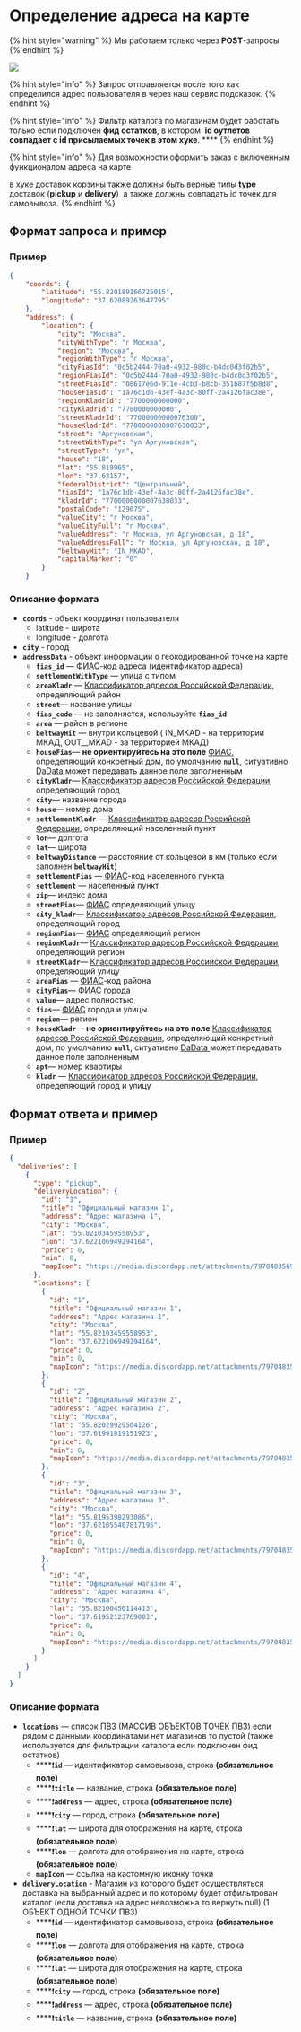 # Определение адреса на карте

{% hint style="warning" %}
Мы работаем только через **POST**-запросы
{% endhint %}

![](<../../.gitbook/assets/image (5).png>)

{% hint style="info" %}
Запрос отправляется после того как определился адрес пользователя в через наш сервис подсказок.
{% endhint %}

{% hint style="info" %}
Фильтр каталога по магазинам будет работать только если подключен **фид остатков**, в котором  **id оутлетов совпадает с id присылаемых точек в этом хуке**. ****&#x20;
{% endhint %}

{% hint style="info" %}
Для возможности оформить заказ с включенным функционалом адреса на карте&#x20;

в хуке доставок корзины также должны быть верные типы **type** доставок (**pickup** и **delivery**)  а также должны совпадать id точек для самовывоза.
{% endhint %}

## Формат запроса и пример

### Пример

```json
{
	"coords": {
		"latitude": "55.820189166725015",
		"longitude": "37.62089263647795"
	},
	"address": {
		"location": {
			"city": "Москва",
			"cityWithType": "г Москва",
			"region": "Москва",
			"regionWithType": "г Москва",
			"cityFiasId": "0c5b2444-70a0-4932-980c-b4dc0d3f02b5",
			"regionFiasId": "0c5b2444-70a0-4932-980c-b4dc0d3f02b5",
			"streetFiasId": "08617e6d-911e-4cb3-b8cb-351b87f5b8d8",
			"houseFiasId": "1a76c1db-43ef-4a3c-80ff-2a4126fac38e",
			"regionKladrId": "7700000000000",
			"cityKladrId": "7700000000000",
			"streetKladrId": "77000000000076300",
			"houseKladrId": "7700000000007630033",
			"street": "Аргуновская",
			"streetWithType": "ул Аргуновская",
			"streetType": "ул",
			"house": "18",
			"lat": "55.819965",
			"lon": "37.62157",
			"federalDistrict": "Центральный",
			"fiasId": "1a76c1db-43ef-4a3c-80ff-2a4126fac38e",
			"kladrId": "7700000000007630033",
			"postalCode": "129075",
			"valueCity": "г Москва",
			"valueCityFull": "г Москва",
			"valueAddress": "г Москва, ул Аргуновская, д 18",
			"valueAddressFull": "г Москва, ул Аргуновская, д 18",
			"beltwayHit": "IN_MKAD",
			"capitalMarker": "0"
		}
	}
```

### Описание формата

* **`coords`** - объект координат пользователя
  * latitude - широта
  * longitude - долгота
* **`city`** - город
* **`addressData`** - объект информации о геокодированной точке на карте
  * **`fias_id`** — [ФИАС](https://www.alta.ru/fias)-код адреса (идентификатор адреса)
  * **`settlementWithType`** — улица с типом
  * **`areaKladr`** — [Классификатор адресов Российской Федерации](https://www.alta.ru/fias/), определяющий район
  * **`street`**— название улицы
  * **`fias_code`** — не заполняется, используйте **`fias_id`**
  * **`area`** — район в регионе
  * **`beltwayHit`** — внутри кольцевой ( IN_MKAD - на территории МКАД, OUT\__MKAD - за территорией МКАД)
  * **`houseFias`**— **не ориентируйтесь на это поле** [ФИАС](https://www.alta.ru/fias), определяющий конкретный дом, по умолчанию **`null`**, ситуативно [DaData ](https://dadata.ru/)может передавать данное поле заполненным
  * **`cityKladr`**— [Классификатор адресов Российской Федерации](https://www.alta.ru/fias/), определяющий город
  * **`city`**— название города
  * **`house`**— номер дома
  * **`settlementKladr`** — [Классификатор адресов Российской Федерации](https://www.alta.ru/fias/), определяющий населенный пункт
  * **`lon`**— долгота
  * **`lat`**— широта&#x20;
  * **`beltwayDistance`** — расстояние от кольцевой в км (только если заполнен **`beltwayHit`**)
  * **`settlementFias`** — [ФИАС](https://www.alta.ru/fias)-код населенного пункта
  * **`settlement`** — населенный пункт
  * **`zip`**— индекс дома
  * **`streetFias`**— [ФИАС](https://www.alta.ru/fias) определяющий улицу
  * **`city_kladr`**— [Классификатор адресов Российской Федерации](https://www.alta.ru/fias/), определяющий город
  * **`regionFias`**— [ФИАС](https://www.alta.ru/fias) определяющий регион
  * **`regionKladr`**— [Классификатор адресов Российской Федерации](https://www.alta.ru/fias/), определяющий регион
  * **`streetKladr`**— [Классификатор адресов Российской Федерации](https://www.alta.ru/fias/), определяющий  улицу
  * **`areaFias`** — [ФИАС](https://www.alta.ru/fias)-код района
  * **`cityFias`**— [ФИАС](https://www.alta.ru/fias) города&#x20;
  * **`value`**— адрес полностью
  * **`fias`**— [ФИАС](https://www.alta.ru/fias) города и улицы
  * **`region`**— регион
  * **`houseKladr`**— **не ориентируйтесь на это поле** [Классификатор адресов Российской Федерации](https://www.alta.ru/fias/), определяющий конкретный дом, по умолчанию **`null`**, ситуативно [DaData ](https://dadata.ru/)может передавать данное поле заполненным
  * **`apt`**— номер квартиры
  * **`kladr`** — [Классификатор адресов Российской Федерации](https://www.alta.ru/fias/), определяющий  город и улицу

## Формат ответа и пример

### Пример

```json
{
  "deliveries": [
    {
      "type": "pickup",
      "deliveryLocation": {
        "id": "1",
        "title": "Официальный магазин 1",
        "address": "Адрес магазина 1",
        "city": "Москва",
        "lat": "55.82103459558953",
        "lon": "37.622106949294164",
        "price": 0,
        "min": 0,
        "mapIcon": "https://media.discordapp.net/attachments/797048356953260083/1086305227587723354/image.png"
      },
      "locations": [
        {
          "id": "1",
          "title": "Официальный магазин 1",
          "address": "Адрес магазина 1",
          "city": "Москва",
          "lat": "55.82103459558953",
          "lon": "37.622106949294164",
          "price": 0,
          "min": 0,
          "mapIcon": "https://media.discordapp.net/attachments/797048356953260083/1086305227587723354/image.png"
        },
        {
          "id": "2",
          "title": "Официальный магазин 2",
          "address": "Адрес магазина 2",
          "city": "Москва",
          "lat": "55.82029929504126",
          "lon": "37.61991819151923",
          "price": 0,
          "min": 0,
          "mapIcon": "https://media.discordapp.net/attachments/797048356953260083/1086305227587723354/image.png"
        },
        {
          "id": "3",
          "title": "Официальный магазин 3",
          "address": "Адрес магазина 3",
          "city": "Москва",
          "lat": "55.8195398293086",
          "lon": "37.621055407817195",
          "price": 0,
          "min": 0,
          "mapIcon": "https://media.discordapp.net/attachments/797048356953260083/1086305227587723354/image.png"
        },
        {
          "id": "4",
          "title": "Официальный магазин 4",
          "address": "Адрес магазина 4",
          "city": "Москва",
          "lat": "55.82100450114413",
          "lon": "37.61952123769003",
          "price": 0,
          "min": 0,
          "mapIcon": "https://media.discordapp.net/attachments/797048356953260083/1086305227587723354/image.png"
        }
      ]
    }
  ]
}
```

### Описание формата

* **`locations`** — список ПВЗ (МАССИВ ОБЪЕКТОВ ТОЧЕК ПВЗ) если рядом с данными координатами нет магазинов то пустой (также используется для фильтрации каталога если подключен фид остатков)
  * ****:exclamation:**`id`** — идентификатор самовывоза, строка **(обязательное поле)**
  * ****:exclamation:**`title`** — название, строка **(обязательное поле)**
  * ****:exclamation:**`address`** — адрес, строка **(обязательное поле)**
  * ****:exclamation:**`city`** — город, строка **(обязательное поле)**
  * ****:exclamation:**`lat`** — широта для отображения на карте, строка **(обязательное поле)**
  * ****:exclamation:**`lon`** — долгота для отображения на карте, строка **(обязательное поле)**
  * **`mapIcon`** —  ссылка на кастомную иконку точки
* **`deliveryLocation`** - Магазин из которого будет осуществляться доставка на выбранный адрес и по которому будет отфильтрован каталог (если доставка на адрес невозможна то вернуть null) (1 ОБЪЕКТ ОДНОЙ ТОЧКИ ПВЗ)
  * ****:exclamation:**`id`** — идентификатор самовывоза, строка **(обязательное поле)**
  * ****:exclamation:**`lon`** — долгота для отображения на карте, строка **(обязательное поле)**
  * ****:exclamation:**`lat`** — широта для отображения на карте, строка **(обязательное поле)**
  * ****:exclamation:**`city`** — город, строка **(обязательное поле)**
  * ****:exclamation:**`address`** — адрес, строка **(обязательное поле)**
  * ****:exclamation:**`title`** — название, строка **(обязательное поле)**
